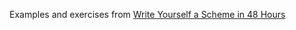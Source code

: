 Examples and exercises from [Write Yourself a Scheme in 48 Hours](https://en.wikibooks.org/wiki/Write_Yourself_a_Scheme_in_48_Hours)
